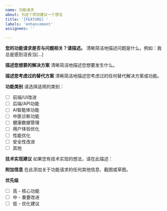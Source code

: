 ```yaml
---
name: 功能请求
about: 为这个项目建议一个想法
title: '[FEATURE] '
labels: 'enhancement'
assignees: ''

---
```


**您的功能请求是否与问题相关？请描述。**
清晰简洁地描述问题是什么。例如：我总是感到沮丧当[...]

**描述您想要的解决方案**
清晰简洁地描述您想要发生什么。

**描述您考虑过的替代方案**
清晰简洁地描述您考虑过的任何替代解决方案或功能。

**功能类别**
请选择适用的类别：
- [ ] 前端/UI改进
- [ ] 后端/API功能
- [ ] AI智能体功能
- [ ] 中医诊断功能
- [ ] 健康数据管理
- [ ] 用户体验优化
- [ ] 性能优化
- [ ] 安全性改进
- [ ] 其他

**技术实现建议**
如果您有技术实现的想法，请在此描述：

**附加信息**
在此添加关于功能请求的任何其他信息、截图或草图。

**优先级**
- [ ] 高 - 核心功能
- [ ] 中 - 重要改进
- [ ] 低 - 优化建议 